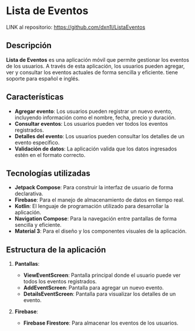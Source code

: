 # Lista de Eventos

LINK al repositorio: https://github.com/dxn1l/ListaEventos

## Descripción

**Lista de Eventos** es una aplicación móvil que permite gestionar los eventos de los usuarios. A través de esta aplicación, los usuarios pueden agregar, ver y consultar los eventos actuales de forma sencilla y eficiente.
tiene soporte para español e inglés.

## Características

- **Agregar evento**: Los usuarios pueden registrar un nuevo evento, incluyendo información como el nombre, fecha, precio y duración.
- **Consultar eventos**: Los usuarios pueden ver todos los eventos registrados.
- **Detalles del evento**: Los usuarios pueden consultar los detalles de un evento específico.
- **Validación de datos**: La aplicación valida que los datos ingresados estén en el formato correcto.

## Tecnologías utilizadas

- **Jetpack Compose**: Para construir la interfaz de usuario de forma declarativa.
- **Firebase**: Para el manejo de almacenamiento de datos en tiempo real.
- **Kotlin**: El lenguaje de programación utilizado para desarrollar la aplicación.
- **Navigation Compose**: Para la navegación entre pantallas de forma sencilla y eficiente.
- **Material 3**: Para el diseño y los componentes visuales de la aplicación.

## Estructura de la aplicación

1. **Pantallas**:
    - **ViewEventScreen**: Pantalla principal donde el usuario puede ver todos los eventos registrados.
    - **AddEventScreen**: Pantalla para agregar un nuevo evento.
    - **DetailsEventScreen**: Pantalla para visualizar los detalles de un evento.

2. **Firebase**:
    - **Firebase Firestore**: Para almacenar los eventos de los usuarios.